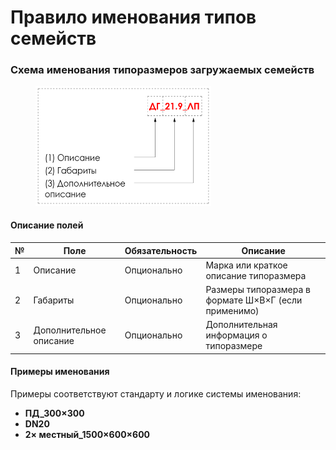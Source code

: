# Правило именования типов семейств

### Схема именования типоразмеров загружаемых семейств

<div align="left"><figure><img src="../../../.gitbook/assets/image (20) (1).png" alt="" width="281"><figcaption></figcaption></figure></div>

#### Описание полей

| № | Поле                    | Обязательность | Описание                                             |
| - | ----------------------- | -------------- | ---------------------------------------------------- |
| 1 | Описание                | Опционально    | Марка или краткое описание типоразмера               |
| 2 | Габариты                | Опционально    | Размеры типоразмера в формате Ш×В×Г (если применимо) |
| 3 | Дополнительное описание | Опционально    | Дополнительная информация о типоразмере              |

#### Примеры именования

Примеры соответствуют стандарту и логике системы именования:

* **ПД\_300×300**
* **DN20**
* **2× местный\_1500×600×600**
